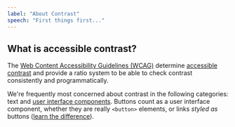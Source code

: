 ```yaml
---
label: "About Contrast"
speech: "First things first..."
---
```


## What is accessible contrast?

The [Web Content Accessibility Guidelines (WCAG)](https://www.w3.org/WAI/standards-guidelines/wcag/) determine [accessible contrast](https://www.w3.org/TR/2008/REC-WCAG20-20081211/#visual-audio-contrast) and provide a ratio system to be able to check contrast consistently and programmatically.

We're frequently most concerned about contrast in the following categories: text and [user interface components](https://www.w3.org/WAI/WCAG21/Understanding/non-text-contrast.html). Buttons count as a user interface component, whether they are really `<button>` elements, or links _styled as_ buttons ([learn the difference](https://marcysutton.com/links-vs-buttons-in-modern-web-applications)).
